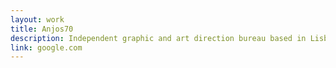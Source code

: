 ```yaml
---
layout: work
title: Anjos70
description: Independent graphic and art direction bureau based in Lisboa-P.T. run by José Torres.<br>Each work is custom made to fit its own purpose. Focused on detailed typographic work for comercial and cultural spheres.
link: google.com
---
```

